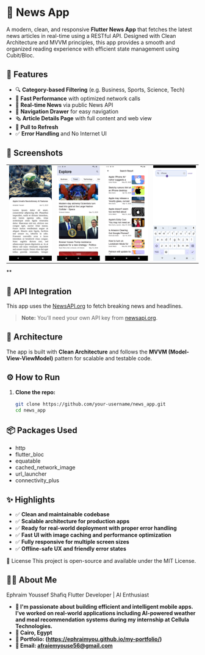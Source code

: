 # 📰 News App

A modern, clean, and responsive **Flutter News App** that fetches the latest news articles in real-time using a RESTful API. Designed with Clean Architecture and MVVM principles, this app provides a smooth and organized reading experience with efficient state management using Cubit/Bloc.

## 📱 Features

- 🔍 **Category-based Filtering** (e.g. Business, Sports, Science, Tech)
- 🚀 **Fast Performance** with optimized network calls
- 📡 **Real-time News** via public News API
- 🧭 **Navigation Drawer** for easy navigation
- 🗞️ **Article Details Page** with full content and web view
- 🔄 **Pull to Refresh**
- ✅ **Error Handling** and No Internet UI
  
## 📸 Screenshots
| | | | | 
|--|--|--|--|
| ![Login](screenShots/Screenshot_1.png) | ![Welcome](screenShots/Screenshot_2.png) | ![Register](screenShots/Screenshot_3.png) | ![Welcome](screenShots/Screenshot_4.png) |

**
## 🔌 API Integration

This app uses the [NewsAPI.org](https://newsapi.org/) to fetch breaking news and headlines.

> **Note:** You’ll need your own API key from [newsapi.org](https://newsapi.org/register).

## 🧱 Architecture

The app is built with **Clean Architecture** and follows the **MVVM (Model-View-ViewModel)** pattern for scalable and testable code.


## ⚙️ How to Run

1. **Clone the repo:**
   ```bash
   git clone https://github.com/your-username/news_app.git
   cd news_app
   

## 📦 Packages Used
- http
- flutter_bloc
- equatable
- cached_network_image
- url_launcher
- connectivity_plus


## ✨ Highlights
- ✅ **Clean and maintainable codebase**
- ✅ **Scalable architecture for production apps**
- ✅ **Ready for real-world deployment with proper error handling**
- ✅ **Fast UI with image caching and performance optimization**
- ✅ **Fully responsive for multiple screen sizes**
- ✅ **Offline-safe UX and friendly error states**



📄 License
This project is open-source and available under the MIT License.

## 🙋‍♂️ About Me
Ephraim Youssef Shafiq
Flutter Developer | AI Enthusiast
- **🚀 I'm passionate about building efficient and intelligent mobile apps. I’ve worked on real-world applications including AI-powered weather and meal recommendation systems during my internship at Cellula Technologies.**
- **📍 Cairo, Egypt**
- **🔗 Portfolio: (https://ephraimyou.github.io/my-portfolio/)**
- **📧 Email: afraiemyouse56@gmail.com**

